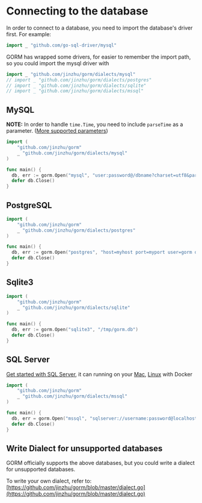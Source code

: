 # Connecting to the database

In order to connect to a database, you need to import the database's driver first. For example:

```go
import _ "github.com/go-sql-driver/mysql"
```

GORM has wrapped some drivers, for easier to remember the import path, so you could import the mysql driver with

```go
import _ "github.com/jinzhu/gorm/dialects/mysql"
// import _ "github.com/jinzhu/gorm/dialects/postgres"
// import _ "github.com/jinzhu/gorm/dialects/sqlite"
// import _ "github.com/jinzhu/gorm/dialects/mssql"
```

## MySQL

**NOTE:** In order to handle `time.Time`, you need to include `parseTime` as a parameter. ([More supported parameters](https://github.com/go-sql-driver/mysql#parameters))

```go
import (
    "github.com/jinzhu/gorm"
    _ "github.com/jinzhu/gorm/dialects/mysql"
)

func main() {
  db, err := gorm.Open("mysql", "user:password@/dbname?charset=utf8&parseTime=True&loc=Local")
  defer db.Close()
}
```

## PostgreSQL

```go
import (
    "github.com/jinzhu/gorm"
    _ "github.com/jinzhu/gorm/dialects/postgres"
)

func main() {
  db, err := gorm.Open("postgres", "host=myhost port=myport user=gorm dbname=gorm password=mypassword")
  defer db.Close()
}
```

## Sqlite3

```go
import (
    "github.com/jinzhu/gorm"
    _ "github.com/jinzhu/gorm/dialects/sqlite"
)

func main() {
  db, err := gorm.Open("sqlite3", "/tmp/gorm.db")
  defer db.Close()
}
```

## SQL Server

[Get started with SQL Server](https://www.microsoft.com/en-us/sql-server/developer-get-started/go), it can running on your [Mac](https://sqlchoice.azurewebsites.net/en-us/sql-server/developer-get-started/go/mac/), [Linux](https://sqlchoice.azurewebsites.net/en-us/sql-server/developer-get-started/go/ubuntu/) with Docker

```go
import (
    "github.com/jinzhu/gorm"
    _ "github.com/jinzhu/gorm/dialects/mssql"
)

func main() {
  db, err = gorm.Open("mssql", "sqlserver://username:password@localhost:1433?database=dbname")
  defer db.Close()
}
```

## Write Dialect for unsupported databases

GORM officially supports the above databases, but you could write a dialect for unsupported databases.

To write your own dialect, refer to: [https://github.com/jinzhu/gorm/blob/master/dialect.go](https://github.com/jinzhu/gorm/blob/master/dialect.go)
